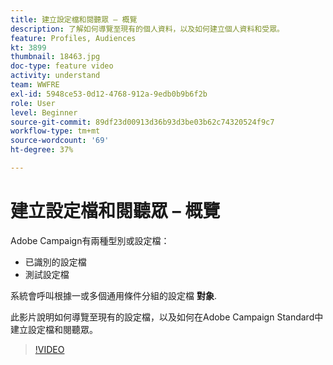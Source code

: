 ```yaml
---
title: 建立設定檔和閱聽眾 – 概覽
description: 了解如何導覽至現有的個人資料，以及如何建立個人資料和受眾。
feature: Profiles, Audiences
kt: 3899
thumbnail: 18463.jpg
doc-type: feature video
activity: understand
team: WWFRE
exl-id: 5948ce53-0d12-4768-912a-9edb0b9b6f2b
role: User
level: Beginner
source-git-commit: 89df23d00913d36b93d3be03b62c74320524f9c7
workflow-type: tm+mt
source-wordcount: '69'
ht-degree: 37%

---
```


# 建立設定檔和閱聽眾 – 概覽

Adobe Campaign有兩種型別或設定檔：

* 已識別的設定檔
* 測試設定檔

系統會呼叫根據一或多個通用條件分組的設定檔 **對象**.

此影片說明如何導覽至現有的設定檔，以及如何在Adobe Campaign Standard中建立設定檔和閱聽眾。

>[!VIDEO](https://video.tv.adobe.com/v/18463/?quality=12&learn=on)

